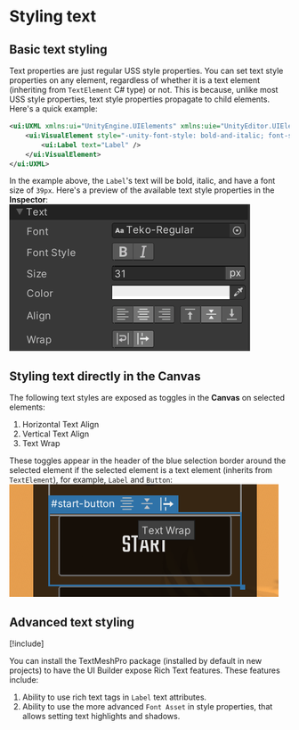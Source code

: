 # Styling text

## Basic text styling

Text properties are just regular USS style properties. You can set text style properties on any element, regardless of whether it is a text element (inheriting from `TextElement` C# type) or not. This is because, unlike most USS style properties, text style properties propagate to child elements. Here's a quick example:
```xml
<ui:UXML xmlns:ui="UnityEngine.UIElements" xmlns:uie="UnityEditor.UIElements">
    <ui:VisualElement style="-unity-font-style: bold-and-italic; font-size: 39px;">
        <ui:Label text="Label" />
    </ui:VisualElement>
</ui:UXML>
```
In the example above, the `Label`'s text will be bold, italic, and have a font size of `39px`. Here's a preview of the available text style properties in the **Inspector**:<br>
![TextStyleFields](images/TextStyleFields.png)

## Styling text directly in the Canvas

The following text styles are exposed as toggles in the **Canvas** on selected elements:
1. Horizontal Text Align
1. Vertical Text Align
1. Text Wrap

These toggles appear in the header of the blue selection border around the selected element if the selected element is a text element (inherits from `TextElement`), for example, `Label` and `Button`:<br>
![CanvasTextToggles](images/CanvasTextToggles.png)

## Advanced text styling

[!include[](Snippets/Admonitions/uib-snippet-only-in-2021-1.md)]

You can install the TextMeshPro package (installed by default in new projects) to have the UI Builder expose Rich Text features. These features include:
1. Ability to use rich text tags in `Label` text attributes.
1. Ability to use the more advanced `Font Asset` in style properties, that allows setting text highlights and shadows.